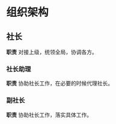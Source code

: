 # 组织架构

## 社长

**职责** 对接上级，统领全局，协调各方。

### 社长助理

**职责** 协助社长工作，在必要的时候代理社长。

### 副社长

**职责** 协助社长工作，落实具体工作。
